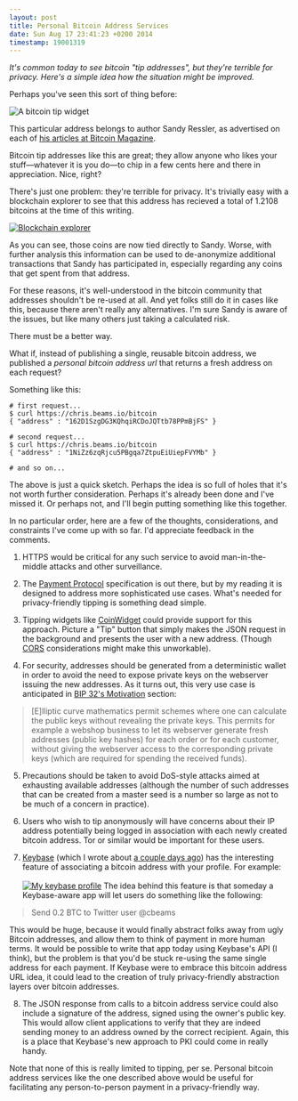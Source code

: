 ```yaml
---
layout: post
title: Personal Bitcoin Address Services
date: Sun Aug 17 23:41:23 +0200 2014
timestamp: 19001319
---
```


_It's common today to see bitcoin "tip addresses", but they're terrible for privacy. Here's a simple idea how the situation might be improved._

Perhaps you've seen this sort of thing before:

![A bitcoin tip widget](http://i.imgur.com/R2vlgCV.png)

This particular address belongs to author Sandy Ressler, as advertised on each of [his articles at Bitcoin Magazine](http://bitcoinmagazine.com/author/sandy-ressler/).

Bitcoin tip addresses like this are great; they allow anyone who likes your stuff—whatever it is you do—to chip in a few cents here and there in appreciation. Nice, right?

There's just one problem: they're terrible for privacy. It's trivially easy with a blockchain explorer to see that this address has recieved a total of 1.2108 bitcoins at the time of this writing.

<a href="https://blockchain.info/address/1KRmDNYB8kKPGW2CxJLgYebXXSKdGUFTmw">![Blockchain explorer](http://i.imgur.com/Lk3RmQB.png)</a>

As you can see, those coins are now tied directly to Sandy. Worse, with further analysis this information can be used to de-anonymize additional transactions that Sandy has participated in, especially regarding any coins that get spent from that address.

For these reasons, it's well-understood in the bitcoin community that addresses shouldn't be re-used at all. And yet folks still do it in cases like this, because there aren't really any alternatives. I'm sure Sandy is aware of the issues, but like many others just taking a calculated risk.

There must be a better way.

What if, instead of publishing a single, reusable bitcoin address, we published a _personal bitcoin address url_ that returns a fresh address on each request?

Something like this:

    # first request...
    $ curl https://chris.beams.io/bitcoin
    { "address" : "162D1SzgDG3KQhqiRCDoJQTtb78PPmBjFS" }

    # second request...
    $ curl https://chris.beams.io/bitcoin
    { "address" : "1NiZz6zqRjcu5PBgqa7ZtpuEiUiepFVYMb" }

    # and so on...

The above is just a quick sketch. Perhaps the idea is so full of holes that it's not worth further consideration. Perhaps it's already been done and I've missed it. Or perhaps not, and I'll begin putting something like this together.

In no particular order, here are a few of the thoughts, considerations, and constraints I've come up with so far. I'd appreciate feedback in the comments.

1. HTTPS would be critical for any such service to avoid man-in-the-middle attacks and other surveillance.

2. The [Payment Protocol](https://bitcointalk.org/index.php?topic=300809.0) specification is out there, but by my reading it is designed to address more sophisticated use cases. What's needed for privacy-friendly tipping is something dead simple.

3. Tipping widgets like [CoinWidget](http://coinwidget.com/) could provide support for this approach. Picture a "Tip" button that simply makes the JSON request in the background and presents the user with a new address. (Though [CORS](https://en.wikipedia.org/wiki/Cross-Origin_Resource_Sharing) considerations might make this unworkable).

4. For security, addresses should be generated from a deterministic wallet in order to avoid the need to expose private keys on the webserver issuing the new addresses. As it turns out, this very use case is anticipated in [BIP 32's Motivation](https://github.com/bitcoin/bips/blob/master/bip-0032.mediawiki#motivation) section:
> [E]lliptic curve mathematics permit schemes where one can calculate the public keys without revealing the private keys. This permits for example a webshop business to let its webserver generate fresh addresses (public key hashes) for each order or for each customer, without giving the webserver access to the corresponding private keys (which are required for spending the received funds).

5. Precautions should be taken to avoid DoS-style attacks aimed at exhausting available addresses (although the number of such addresses that can be created from a master seed is a number so large as not to be much of a concern in practice).

6. Users who wish to tip anonymously will have concerns about their IP address potentially being logged in association with each newly created bitcoin address. Tor or similar would be important for these users.

7. [Keybase](https://keybase.io) (which I wrote about [a couple days ago](http://chris.beams.io/posts/keybase)) has the interesting feature of associating a bitcoin address with your profile. For example:<br><br>
<a href="https://keybase.io/cbeams">![My keybase profile](http://i.imgur.com/PoGXIHV.png)</a>
The idea behind this feature is that someday a Keybase-aware app will let users do something like the following:
<blockquote>
Send 0.2 BTC to Twitter user @cbeams
</blockquote>
This would be huge, because it would finally abstract folks away from ugly Bitcoin addresses, and allow them to think of payment in more human terms. It would be possible to write that app today using Keybase's API (I think), but the problem is that you'd be stuck re-using the same single address for each payment. If Keybase were to embrace this bitcoin address URL idea, it could lead to the creation of truly privacy-friendly abstraction layers over bitcoin addresses.

8. The JSON response from calls to a bitcoin address service could also include a signature of the address, signed using the owner's public key. This would allow client applications to verify that they are indeed sending money to an address owned by the correct recipient. Again, this is a place that Keybase's new approach to PKI could come in really handy.

Note that none of this is really limited to tipping, per se. Personal bitcoin address services like the one described above would be useful for facilitating any person-to-person payment in a privacy-friendly way.
